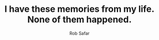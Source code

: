 ---
title:  I have these memories from my life. None of them happened.
author: Rob Safar
exturl: https://medium.com/cool-media/i-have-these-memories-from-my-life-none-of-them-happened-54cdf7a14d87
extimg: https://cdn-images-1.medium.com/max/1600/1*zxyRwDGi5h3riobgR84QFA.jpeg
tags: research
---